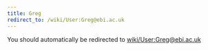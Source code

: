 ```yaml
---
title: Greg
redirect_to: /wiki/User:Greg@ebi.ac.uk
---
```


You should automatically be redirected to [wiki/User:Greg@ebi.ac.uk](User:Greg@ebi.ac.uk)
